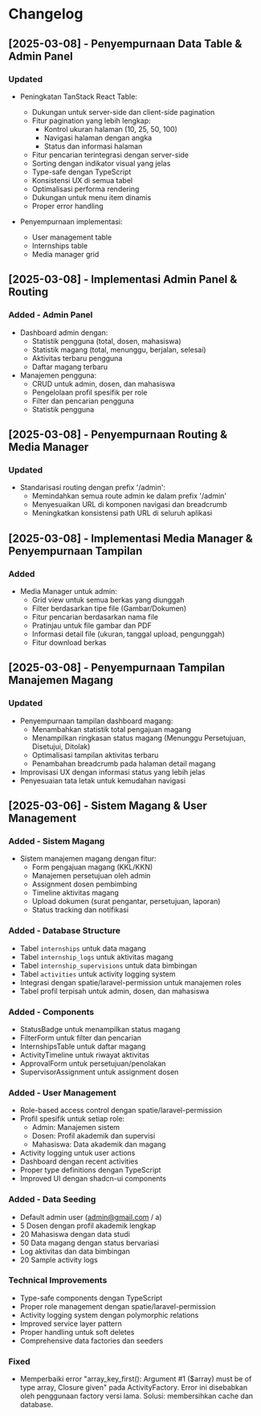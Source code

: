 # Changelog

## [2025-03-08] - Penyempurnaan Data Table & Admin Panel

### Updated
- Peningkatan TanStack React Table:
  - Dukungan untuk server-side dan client-side pagination
  - Fitur pagination yang lebih lengkap:
    - Kontrol ukuran halaman (10, 25, 50, 100)
    - Navigasi halaman dengan angka
    - Status dan informasi halaman
  - Fitur pencarian terintegrasi dengan server-side
  - Sorting dengan indikator visual yang jelas
  - Type-safe dengan TypeScript
  - Konsistensi UX di semua tabel
  - Optimalisasi performa rendering
  - Dukungan untuk menu item dinamis
  - Proper error handling

- Penyempurnaan implementasi:
  - User management table
  - Internships table
  - Media manager grid

## [2025-03-08] - Implementasi Admin Panel & Routing

### Added - Admin Panel
- Dashboard admin dengan:
  - Statistik pengguna (total, dosen, mahasiswa)
  - Statistik magang (total, menunggu, berjalan, selesai)
  - Aktivitas terbaru pengguna
  - Daftar magang terbaru
- Manajemen pengguna:
  - CRUD untuk admin, dosen, dan mahasiswa
  - Pengelolaan profil spesifik per role
  - Filter dan pencarian pengguna
  - Statistik pengguna

## [2025-03-08] - Penyempurnaan Routing & Media Manager

### Updated
- Standarisasi routing dengan prefix '/admin':
  - Memindahkan semua route admin ke dalam prefix '/admin'
  - Menyesuaikan URL di komponen navigasi dan breadcrumb
  - Meningkatkan konsistensi path URL di seluruh aplikasi

## [2025-03-08] - Implementasi Media Manager & Penyempurnaan Tampilan

### Added
- Media Manager untuk admin:
  - Grid view untuk semua berkas yang diunggah
  - Filter berdasarkan tipe file (Gambar/Dokumen)
  - Fitur pencarian berdasarkan nama file
  - Pratinjau untuk file gambar dan PDF
  - Informasi detail file (ukuran, tanggal upload, pengunggah)
  - Fitur download berkas

## [2025-03-08] - Penyempurnaan Tampilan Manajemen Magang

### Updated
- Penyempurnaan tampilan dashboard magang:
  - Menambahkan statistik total pengajuan magang
  - Menampilkan ringkasan status magang (Menunggu Persetujuan, Disetujui, Ditolak)
  - Optimalisasi tampilan aktivitas terbaru
  - Penambahan breadcrumb pada halaman detail magang
- Improvisasi UX dengan informasi status yang lebih jelas
- Penyesuaian tata letak untuk kemudahan navigasi

## [2025-03-06] - Sistem Magang & User Management

### Added - Sistem Magang
- Sistem manajemen magang dengan fitur:
  - Form pengajuan magang (KKL/KKN)
  - Manajemen persetujuan oleh admin
  - Assignment dosen pembimbing
  - Timeline aktivitas magang
  - Upload dokumen (surat pengantar, persetujuan, laporan)
  - Status tracking dan notifikasi

### Added - Database Structure
- Tabel `internships` untuk data magang
- Tabel `internship_logs` untuk aktivitas magang
- Tabel `internship_supervisions` untuk data bimbingan
- Tabel `activities` untuk activity logging system
- Integrasi dengan spatie/laravel-permission untuk manajemen roles
- Tabel profil terpisah untuk admin, dosen, dan mahasiswa

### Added - Components
- StatusBadge untuk menampilkan status magang
- FilterForm untuk filter dan pencarian
- InternshipsTable untuk daftar magang
- ActivityTimeline untuk riwayat aktivitas
- ApprovalForm untuk persetujuan/penolakan
- SupervisorAssignment untuk assignment dosen

### Added - User Management
- Role-based access control dengan spatie/laravel-permission
- Profil spesifik untuk setiap role:
  - Admin: Manajemen sistem
  - Dosen: Profil akademik dan supervisi
  - Mahasiswa: Data akademik dan magang
- Activity logging untuk user actions
- Dashboard dengan recent activities
- Proper type definitions dengan TypeScript
- Improved UI dengan shadcn-ui components

### Added - Data Seeding
- Default admin user (admin@gmail.com / a)
- 5 Dosen dengan profil akademik lengkap
- 20 Mahasiswa dengan data studi
- 50 Data magang dengan status bervariasi
- Log aktivitas dan data bimbingan
- 20 Sample activity logs

### Technical Improvements
- Type-safe components dengan TypeScript
- Proper role management dengan spatie/laravel-permission
- Activity logging system dengan polymorphic relations
- Improved service layer pattern
- Proper handling untuk soft deletes
- Comprehensive data factories dan seeders

### Fixed
- Memperbaiki error "array_key_first(): Argument #1 ($array) must be of type array, Closure given" pada ActivityFactory.
  Error ini disebabkan oleh penggunaan factory versi lama. Solusi: membersihkan cache dan database.
